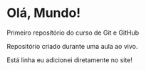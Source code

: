 # Olá, Mundo!
 Primeiro repositório do curso de Git e GitHub

 Repositório criado durante uma aula ao vivo.
 
 Está linha eu adicionei diretamente no site! 

